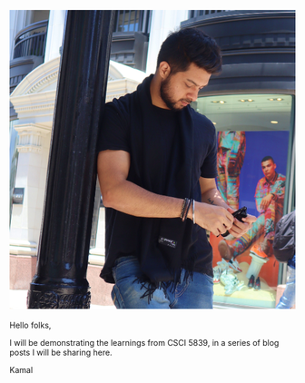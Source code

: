 

![alt text](IMG_0184.JPG)
<br/>
<br/>
Hello folks,

I will be demonstrating the learnings from CSCI 5839, in a series of blog posts I will be sharing here. 

Kamal
